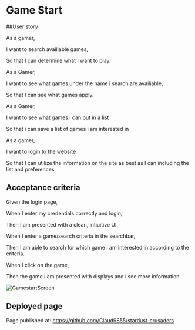 # Game Start 

##User story

As a gamer,

I want to search availiable games,

So that I can determine what I want to play.

As a Gamer,

I want to see what games under the name i search are availiable,

So that I can see what games apply.

As a Gamer,

I want to see what games i can put in a list

So that i can save a list of games i am interested in

As a gamer,

I want to login to the website

So that I can utilize the information on the site as best as I can including the list and preferences

## Acceptance criteria

Given the login page,

When I enter my credentials correctly and login,

Then I am presented with a clean, intiuitive UI.

When I enter a game/search criteria in the searchbar,

Then I am able to search for which game i am interested in according to the criteria.

When I click on the game,

Then the game i am presented with displays and i see more information.

![GamestartScreen]()

## Deployed page

Page published at: https://github.com/Claud9855/stardust-crusaders

